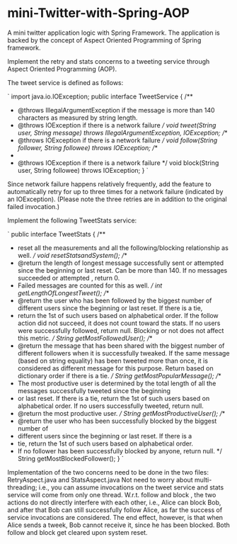 # mini-Twitter-with-Spring-AOP
A mini twitter application logic with Spring Framework. The application is backed by the concept of Aspect Oriented Programming of Spring framework. 


Implement the retry and stats concerns to a tweeting service through Aspect
Oriented Programming (AOP). 

The tweet service is defined as follows:


`
import java.io.IOException;
public interface TweetService {
/**
* @throws IllegalArgumentException if the message is more than 140 characters as
measured by string length.
* @throws IOException if there is a network failure
*/
void tweet(String user, String message) throws IllegalArgumentException, IOException;
/**
* @throws IOException if there is a network failure
*/
void follow(String follower, String followee) throws IOException;
/**
*
* @throws IOException if there is a network failure
*/
void block(String user, String followee) throws IOException;
}
`


Since network failure happens relatively frequently, add the feature to
automatically retry for up to three times for a network failure (indicated by an IOException).
(Please note the three retries are in addition to the original failed invocation.) 

Implement the following TweetStats service:

`
public interface TweetStats {
/**
* reset all the measurements and all the following/blocking relationship as well.
*/
void resetStatsandSystem();
/**
* @return the length of longest message successfully sent or attempted since the beginning
or last reset. Can be more than 140. If no messages succeeded or attempted , return 0.
* Failed messages are counted for this as well.
*/
int getLengthOfLongestTweet();
/**
* @return the user who has been followed by the biggest number of different users since the
beginning or last reset. If there is a tie,
* return the 1st of such users based on alphabetical order. If the follow action did not
succeed, it does not count toward the stats. If no users were successfully followed, return null.
Blocking or not does not affect this metric.
*/
String getMostFollowedUser();
/**
* @return the message that has been shared with the biggest number of different followers
when it is successfully tweaked. If the same message (based on string equality) has been
tweeted more than once, it is considered as different message for this purpose. Return based
on dictionary order if there is a tie.
*/
String getMostPopularMessage();
/**
* The most productive user is determined by the total length of all the messages successfully
tweeted since the beginning
* or last reset. If there is a tie, return the 1st of such users based on alphabetical order. If no
users successfully tweeted, return null.
* @return the most productive user.
*/
String getMostProductiveUser();
/**
* @return the user who has been successfully blocked by the biggest number of
* different users since the beginning or last reset. If there is a
* tie, return the 1st of such users based on alphabetical order.
* If no follower has been successfully blocked by anyone, return null.
*/
String getMostBlockedFollower();
}
`

Implementation of the two concerns need to be done in the two files: RetryAspect.java and
StatsAspect.java
Not need to worry about multi-threading; i.e., you can assume invocations on the tweet
service and stats service will come from only one thread.
W.r.t. follow and block , the two actions do not directly interfere with each other, i.e., Alice can
block Bob, and after that Bob can still successfully follow Alice, as far the success of service
invocations are considered. The end effect, however, is that when Alice sends a tweek, Bob
cannot receive it, since he has been blocked. Both follow and block get cleared upon system
reset.
